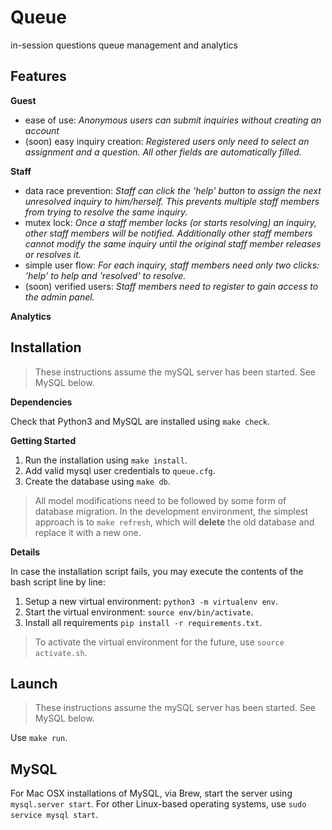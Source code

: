 # Queue
in-session questions queue management and analytics

## Features

**Guest**

- ease of use: *Anonymous users can submit inquiries without creating an account*
- (soon) easy inquiry creation: *Registered users only need to select an assignment and a question. All other fields are automatically filled.*

**Staff**

- data race prevention: *Staff can click the 'help' button to assign the next unresolved inquiry to him/herself. This prevents multiple staff members from trying to resolve the same inquiry.*
- mutex lock: *Once a staff member locks (or starts resolving) an inquiry, other staff members will be notified. Additionally other staff members cannot modify the same inquiry until the original staff member releases or resolves it.*
- simple user flow: *For each inquiry, staff members need only two clicks: 'help' to help and 'resolved' to resolve.*
- (soon) verified users: *Staff members need to register to gain access to the admin panel.*

**Analytics**

## Installation

> These instructions assume the mySQL server has been started. See MySQL below.

**Dependencies**

Check that Python3 and MySQL are installed using `make check`.

**Getting Started**

1. Run the installation using `make install`.
2. Add valid mysql user credentials to `queue.cfg`.
3. Create the database using `make db`.

> All model modifications need to be followed by some form of database
migration. In the development environment, the simplest approach is to
`make refresh`, which will **delete** the old database and replace it with
a new one.

**Details**

In case the installation script fails, you may execute the contents of the bash script line by line:

1. Setup a new virtual environment: `python3 -m virtualenv env`.
1. Start the virtual environment: `source env/bin/activate`.
1. Install all requirements `pip install -r requirements.txt`.

> To activate the virtual environment for the future, use `source activate.sh`.

## Launch

> These instructions assume the mySQL server has been started. See MySQL below.

Use `make run`.

## MySQL

For Mac OSX installations of MySQL, via Brew, start the server using
`mysql.server start`. For other Linux-based operating systems, use
`sudo service mysql start`.
